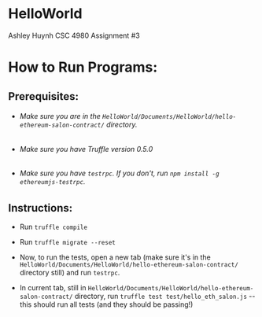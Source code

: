 # HelloWorld
Ashley Huynh
CSC 4980 Assignment #3

# How to Run Programs:

## Prerequisites:
* ###### Make sure you are in the `HelloWorld/Documents/HelloWorld/hello-ethereum-salon-contract/` directory.

* ###### Make sure you have Truffle version 0.5.0

* ###### Make sure you have `testrpc`. If you don't, run `npm install -g ethereumjs-testrpc`.

## Instructions:
* Run `truffle compile`

* Run `truffle migrate --reset`

* Now, to run the tests, open a new tab (make sure it's in the `HelloWorld/Documents/HelloWorld/hello-ethereum-salon-contract/` directory still) and run `testrpc`.

* In current tab, still in `HelloWorld/Documents/HelloWorld/hello-ethereum-salon-contract/` directory, run `truffle test test/hello_eth_salon.js` -- this should run all tests (and they should be passing!)
